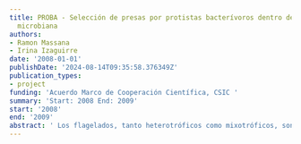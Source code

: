 ```yaml
---
title: PROBA - Selección de presas por protistas bacterívoros dentro de la red trófica
  microbiana
authors:
- Ramon Massana
- Irina Izaguirre
date: '2008-01-01'
publishDate: '2024-08-14T09:35:58.376349Z'
publication_types:
- project
funding: 'Acuerdo Marco de Cooperación Científica, CSIC '
summary: 'Start: 2008 End: 2009'
start: '2008'
end: '2009'
abstract: ' Los flagelados, tanto heterotróficos como mixotróficos, son los principales depredadores del picoplancton, incluyendo bacterias, cianobacterias y algas picoeucariotas. Aunque su papel ecológico en conjunto está bien establecido, poco se sabe sobre si las especies que componen estos grupos de depredadores pueden seleccionar sus presas en base a su tamaño, morfología y afiliación taxonómica. Esta información es fundamental para comprender y modelar el flujo trófico dentro de la red microbiana. Dentro de este proyecto se pretende estudiar la selección de presas por determinados grupos de flagelados y analizar su relevancia como posibles estructuradores en la composición de la comunidad bacteriana en muestras naturales. Se realizarán experimentos y observaciones de muestras naturales para medir la depredación de comunidades y poblaciones determinadas de bacterívoros sobre determinados taxones de bacterias. Tanto los experimentos, realizados en el laboratorio y en los sistemas naturales, como las observaciones directas, se basarán en los más recientes avances en biología molecular y microscopía, especialmente el diseño de sondas filogenéticas y su aplicación por CARD-FISH. Los datos esperados darán una visión única de las complejidades tróficas existentes dentro de la red microbiana. La colaboración entre dos laboratorios españoles del CSIC y dos laboratorios argentinos del CONICET permitirá sumar las experiencias diferentes y complementarias de cada grupo y la posibilidad de acceder a una gran variedad de ecosistemas marinos y de agua dulce. Sin duda este proyecto fortalecerá la fructífera colaboración ya existente entre científicos de ambos países. '
---
```

